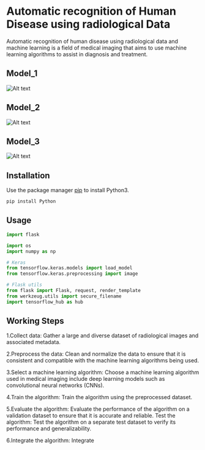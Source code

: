 # Automatic recognition of Human Disease using radiological Data


Automatic recognition of human disease using radiological data and machine learning is a field of medical imaging that aims to use machine learning algorithms to assist in diagnosis and treatment.

## Model_1
![Alt text](https://media.springernature.com/full/springer-static/image/art%3A10.1038%2Fs41598-020-79243-9/MediaObjects/41598_2020_79243_Fig1_HTML.png "Model")

## Model_2
![Alt text](https://ars.els-cdn.com/content/image/1-s2.0-S2589555922000155-gr2.jpg "Model2")

## Model_3
![Alt text](https://journals.plos.org/plosone/article/figure/image?download&size=large&id=10.1371/journal.pone.0242535.g003 "Model3")



## Installation

Use the package manager [pip](https://pip.pypa.io/en/stable/) to install Python3.

```bash
pip install Python
```

## Usage

```python
import flask

import os
import numpy as np

# Keras
from tensorflow.keras.models import load_model
from tensorflow.keras.preprocessing import image

# Flask utils
from flask import Flask, request, render_template
from werkzeug.utils import secure_filename
import tensorflow_hub as hub

```

## Working Steps

1.Collect data: Gather a large and diverse dataset of radiological images and associated metadata. 

2.Preprocess the data: Clean and normalize the data to ensure that it is consistent and compatible with the machine learning algorithms being used.

3.Select a machine learning algorithm: Choose a machine learning algorithm used in medical imaging include deep learning models such as convolutional neural networks (CNNs).

4.Train the algorithm: Train the algorithm using the preprocessed dataset.

5.Evaluate the algorithm: Evaluate the performance of the algorithm on a validation dataset to ensure that it is accurate and reliable.
Test the algorithm: Test the algorithm on a separate test dataset to verify its performance and generalizability.

6.Integrate the algorithm: Integrate


